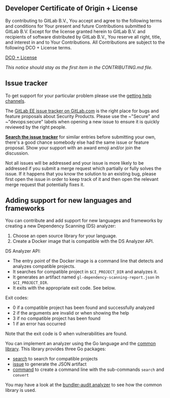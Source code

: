 ## Developer Certificate of Origin + License

By contributing to GitLab B.V., You accept and agree to the following terms and
conditions for Your present and future Contributions submitted to GitLab B.V.
Except for the license granted herein to GitLab B.V. and recipients of software
distributed by GitLab B.V., You reserve all right, title, and interest in and to
Your Contributions. All Contributions are subject to the following DCO + License
terms.

[DCO + License](https://gitlab.com/gitlab-org/dco/blob/master/README.md)

_This notice should stay as the first item in the CONTRIBUTING.md file._

## Issue tracker

To get support for your particular problem please use the
[getting help channels](https://about.gitlab.com/getting-help/).

The [GitLab EE issue tracker on GitLab.com][ee-tracker] is the right place for bugs and feature proposals about Security Products. 
Please use the ~"Secure" and ~"devops:secure" labels when opening a new issue to ensure it is quickly reviewed by the right people.

**[Search the issue tracker][ee-tracker]** for similar entries before
submitting your own, there's a good chance somebody else had the same issue or
feature proposal. Show your support with an award emoji and/or join the
discussion. 

Not all issues will be addressed and your issue is more likely to
be addressed if you submit a merge request which partially or fully solves
the issue. If it happens that you know the solution to an existing bug, please first
open the issue in order to keep track of it and then open the relevant merge
request that potentially fixes it.

[ee-tracker]: https://gitlab.com/gitlab-org/gitlab-ee/issues

## Adding support for new languages and frameworks

You can contribute and add support for new languages and frameworks
by creating a new Dependency Scanning (DS) analyzer:

1. Choose an open source library for your language.
1. Create a Docker image that is compatible with the DS Analyzer API.

DS Analyzer API:

- The entry point of the Docker image is a command line
that detects and analyzes compatible projects.
- It searches for compatible project in `$CI_PROJECT_DIR` and analyzes it.
- It generates an artifact named `gl-dependency-scanning-report.json` in `$CI_PROJECT_DIR`.
- It exits with the appropriate exit code. See below.

Exit codes:

- 0 if a compatible project has been found and successfully analyzed
- 2 if the arguments are invalid or when showing the help
- 3 if no compatible project has been found
- 1 if an error has occurred

Note that the exit code is 0 when vulnerabilities are found.

You can implement an analyzer using the Go language
and the [common library](https://gitlab.com/gitlab-org/security-products/analyzers/common).
This library provides three Go packages:
- [search](https://gitlab.com/gitlab-org/security-products/analyzers/common/tree/master/search) to search for compatible projects
- [issue](https://gitlab.com/gitlab-org/security-products/analyzers/common/tree/master/issue) to generate the JSON artifact
- [command](https://gitlab.com/gitlab-org/security-products/analyzers/common/tree/master/command) to create a command line with the sub-commands `search` and `convert`

You may have a look at the [bundler-audit analyzer](https://gitlab.com/gitlab-org/security-products/analyzers/bundler-audit)
to see how the common library is used.
